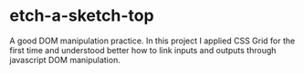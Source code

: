 # etch-a-sketch-top
A good DOM manipulation practice.
In this project I applied CSS Grid for the first time and understood better how to link inputs and outputs through javascript DOM manipulation.
